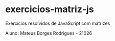 # exercicios-matriz-js
Exercícios resolvidos de JavaScript com matrizes

Aluno: Mateus Borges Rodrigues - 21026
